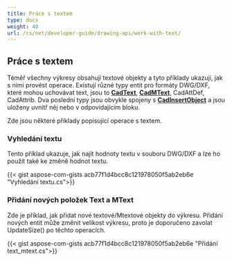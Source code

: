 ```yaml
---
title: Práce s textem
type: docs
weight: 40
url: /cs/net/developer-guide/drawing-api/work-with-text/
---
```


## **Práce s textem**

Téměř všechny výkresy obsahují textové objekty a tyto příklady ukazují, jak s nimi provést operace.
Existují různé typy entit pro formáty DWG/DXF, které mohou uchovávat text, jsou to [**CadText**](https://reference.aspose.com/cad/net/aspose.cad.fileformats.cad.cadobjects/cadtext/), 
[**CadMText**](https://reference.aspose.com/cad/net/aspose.cad.fileformats.cad.cadobjects/cadmtext/),
CadAttDef, CadAttrib. Dva poslední typy jsou obvykle spojeny s [**CadInsertObject**](https://reference.aspose.com/cad/net/aspose.cad.fileformats.cad.cadobjects/cadinsertobject/)
a jsou uloženy uvnitř něj nebo v odpovídajícím bloku.

Zde jsou některé příklady popisující operace s textem.

### **Vyhledání textu**

Tento příklad ukazuje, jak najít hodnoty textu v souboru DWG/DXF a lze ho použít také ke změně hodnot textu.

{{< gist aspose-com-gists acb77f1d4bcc8c121978050f5ab2eb6e "Vyhledání textu.cs">}}

### **Přidání nových položek Text a MText**

Zde je příklad, jak přidat nové textové/Mtextové objekty do výkresu. Přidání nových entit může změnit velikost výkresu, proto je doporučeno
zavolat UpdateSize() po těchto operacích.

{{< gist aspose-com-gists acb77f1d4bcc8c121978050f5ab2eb6e "Přidání text_mtext.cs">}}
